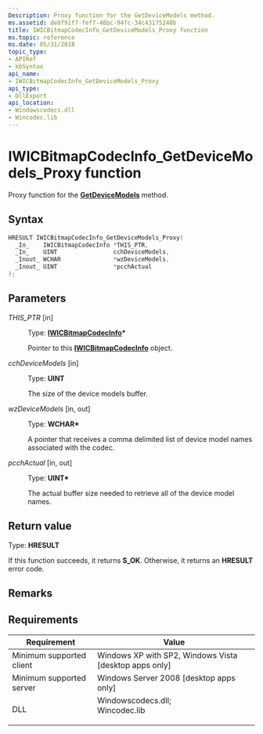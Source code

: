 ```yaml
---
Description: Proxy function for the GetDeviceModels method.
ms.assetid: de8f91f7-fef7-48bc-94fc-34c43175248b
title: IWICBitmapCodecInfo_GetDeviceModels_Proxy function
ms.topic: reference
ms.date: 05/31/2018
topic_type: 
- APIRef
- kbSyntax
api_name: 
- IWICBitmapCodecInfo_GetDeviceModels_Proxy
api_type: 
- DllExport
api_location: 
- Windowscodecs.dll
- Wincodec.lib
---
```


# IWICBitmapCodecInfo\_GetDeviceModels\_Proxy function

Proxy function for the [**GetDeviceModels**](/windows/desktop/api/Wincodec/nf-wincodec-iwicbitmapcodecinfo-getdevicemodels) method.

## Syntax


```C++
HRESULT IWICBitmapCodecInfo_GetDeviceModels_Proxy(
  _In_    IWICBitmapCodecInfo *THIS_PTR,
  _In_    UINT                cchDeviceModels,
  _Inout_ WCHAR               *wzDeviceModels,
  _Inout_ UINT                *pcchActual
);
```



## Parameters

<dl> <dt>

*THIS\_PTR* \[in\]
</dt> <dd>

Type: **[**IWICBitmapCodecInfo**](/windows/desktop/api/Wincodec/nn-wincodec-iwicbitmapcodecinfo)\***

Pointer to this [**IWICBitmapCodecInfo**](/windows/desktop/api/Wincodec/nn-wincodec-iwicbitmapcodecinfo) object.

</dd> <dt>

*cchDeviceModels* \[in\]
</dt> <dd>

Type: **UINT**

The size of the device models buffer.

</dd> <dt>

*wzDeviceModels* \[in, out\]
</dt> <dd>

Type: **WCHAR\***

A pointer that receives a comma delimited list of device model names associated with the codec.

</dd> <dt>

*pcchActual* \[in, out\]
</dt> <dd>

Type: **UINT\***

The actual buffer size needed to retrieve all of the device model names.

</dd> </dl>

## Return value

Type: **HRESULT**

If this function succeeds, it returns **S\_OK**. Otherwise, it returns an **HRESULT** error code.

## Remarks

## Requirements



| Requirement | Value |
|-------------------------------------|------------------------------------------------------------------------------------------------------------------------------------------------------------------|
| Minimum supported client<br/> | Windows XP with SP2, Windows Vista \[desktop apps only\]<br/>                                                                                              |
| Minimum supported server<br/> | Windows Server 2008 \[desktop apps only\]<br/>                                                                                                             |
| DLL<br/>                      | <dl> <dt>Windowscodecs.dll; </dt> <dt>Wincodec.lib</dt> </dl> |



 

 




